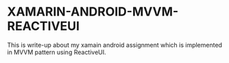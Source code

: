 # XAMARIN-ANDROID-MVVM-REACTIVEUI
This is write-up about my xamain android assignment which is implemented in MVVM pattern using ReactiveUI.
